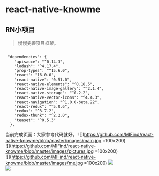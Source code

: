 # react-native-knowme
## RN小项目
> 慢慢完善项目框架。

```

 "dependencies": {
    "apisauce": "^0.14.3",
    "lodash": "^4.17.4",
    "prop-types": "^15.6.0",
    "react": "16.0.0",
    "react-native": "0.51.0",
    "react-native-elements": "^0.18.5",
    "react-native-image-gallery": "^2.1.4",
    "react-native-storage": "^0.2.2",
    "react-native-vector-icons": "^4.4.3",
    "react-navigation": "^1.0.0-beta.22",
    "react-redux": "^5.0.6",
    "redux": "^3.7.2",
    "redux-thunk": "^2.2.0",
    "teaset": "^0.5.3"
  },
```
当前完成页面：大家参考代码就好。
![](https://github.com/MIFind/react-native-knowme/blob/master/images/main.jpg =100x200)  
![](https://github.com/MIFind/react-native-knowme/blob/master/images/pictures.jpg  =100x200)  
![](https://github.com/MIFind/react-native-knowme/blob/master/images/me.jpg  =100x200) 
 ![](https://github.com/MIFind/react-native-knowme/blob/master/images/resume.jpg)  
  ![](https://github.com/MIFind/react-native-knowme/blob/master/images/blog.jpg) 
